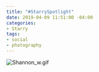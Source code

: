```yaml
---
title: "#StarrySpotlight"
date: 2019-04-09 11:51:00 -04:00
categories:
- Starry
tags:
- social
- photography
---
```


![Shannon_w.gif](/uploads/Shannon_w.gif)